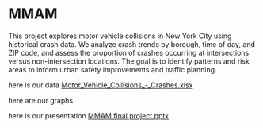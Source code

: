 # MMAM
This project explores motor vehicle collisions in New York City using historical crash data. We analyze crash trends by borough, time of day, and ZIP code, and assess the proportion of crashes occurring at intersections versus non-intersection locations. The goal is to identify patterns and risk areas to inform urban safety improvements and traffic planning.

here is our data
[Motor_Vehicle_Collisions_-_Crashes.xlsx](https://github.com/user-attachments/files/19798429/Motor_Vehicle_Collisions_-_Crashes.xlsx)

here are our graphs

here is our presentation
[MMAM final project.pptx](https://github.com/user-attachments/files/19782678/MMAM.final.project.pptx)
